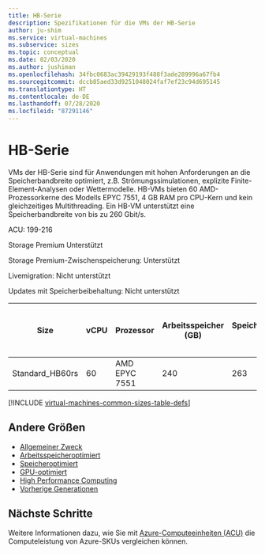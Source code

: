 ```yaml
---
title: HB-Serie
description: Spezifikationen für die VMs der HB-Serie
author: ju-shim
ms.service: virtual-machines
ms.subservice: sizes
ms.topic: conceptual
ms.date: 02/03/2020
ms.author: jushiman
ms.openlocfilehash: 34fbc0683ac39429193f488f3ade289996a67fb4
ms.sourcegitcommit: dccb85aed33d9251048024faf7ef23c94d695145
ms.translationtype: HT
ms.contentlocale: de-DE
ms.lasthandoff: 07/28/2020
ms.locfileid: "87291146"
---
```

# <a name="hb-series"></a>HB-Serie

VMs der HB-Serie sind für Anwendungen mit hohen Anforderungen an die Speicherbandbreite optimiert, z.B. Strömungssimulationen, explizite Finite-Element-Analysen oder Wettermodelle. HB-VMs bieten 60 AMD-Prozessorkerne des Modells EPYC 7551, 4 GB RAM pro CPU-Kern und kein gleichzeitiges Multithreading. Ein HB-VM unterstützt eine Speicherbandbreite von bis zu 260 Gbit/s.

ACU: 199-216

Storage Premium Unterstützt

Storage Premium-Zwischenspeicherung: Unterstützt

Livemigration: Nicht unterstützt

Updates mit Speicherbeibehaltung: Nicht unterstützt

| Size | vCPU | Prozessor | Arbeitsspeicher (GB) | Speicherbandbreite GB/s | Basis-CPU-Frequenz (GHz) | Frequenz für alle Kerne (GHz, Spitze) | Frequenz für Einzelkern (GHz, Spitze) | RDMA-Leistung (Gbit/s) | MPI-Unterstützung | Temporärer Speicher (GB) | Max. Anzahl Datenträger | Max. Ethernet-Karten |
| --- | --- | --- | --- | --- | --- | --- | --- | --- | --- | --- | --- | --- |
| Standard_HB60rs | 60 | AMD EPYC 7551 | 240 | 263 | 2.0 | 2.55 | 2.55 | 100 | All | 700 | 4 | 1 |

[!INCLUDE [virtual-machines-common-sizes-table-defs](../../includes/virtual-machines-common-sizes-table-defs.md)]

## <a name="other-sizes"></a>Andere Größen

- [Allgemeiner Zweck](sizes-general.md)
- [Arbeitsspeicheroptimiert](sizes-memory.md)
- [Speicheroptimiert](sizes-storage.md)
- [GPU-optimiert](sizes-gpu.md)
- [High Performance Computing](sizes-hpc.md)
- [Vorherige Generationen](sizes-previous-gen.md)

## <a name="next-steps"></a>Nächste Schritte

Weitere Informationen dazu, wie Sie mit [Azure-Computeeinheiten (ACU)](acu.md) die Computeleistung von Azure-SKUs vergleichen können.